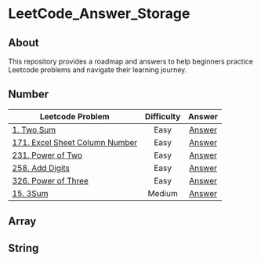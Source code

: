 LeetCode_Answer_Storage
=====================

## About

This repository provides a roadmap and answers to help beginners practice Leetcode problems and navigate their learning journey.

## Number

| Leetcode Problem | Difficulty | Answer |
| ---- | :----: | :----: |
| [1. Two Sum](https://leetcode.com/problems/two-sum/description/) | Easy   | [Answer](Number/1.%20Two%20Sum.js) |
| [171. Excel Sheet Column Number](https://leetcode.com/problems/excel-sheet-column-number/description/) | Easy | [Answer](Number/171.%20Excel%20Sheet%20Column%20Number.js) |
| [231. Power of Two](https://leetcode.com/problems/power-of-two/) | Easy | [Answer](Number/231.%20Power%20of%20Two.js) |
| [258. Add Digits](https://leetcode.com/problems/add-digits/) | Easy | [Answer](Number/258.%20Add%20Digits.js) |
| [326. Power of Three](https://leetcode.com/problems/power-of-three/description/) | Easy | [Answer](Number/326.%20Power%20of%20Three.js) |
| [15. 3Sum](https://leetcode.com/problems/3sum/description/)  | Medium   | [Answer](Number/15.%203Sum.js) |

## Array

## String